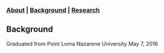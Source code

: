 ### [About](https://athwing.github.io)  |  [Background](https://athwing.github.io/background) |  [Research](https://athwing.github.io/research)

## Background

Graduated from Point Loma Nazarene University May 7, 2016

